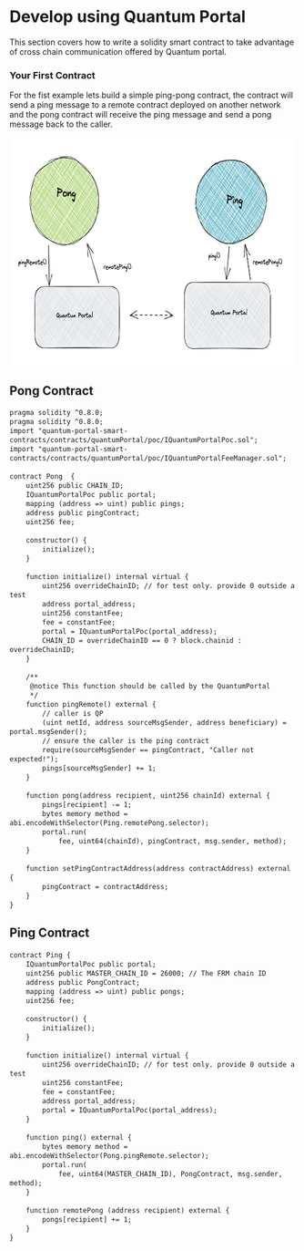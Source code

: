 # Develop using Quantum Portal

This section covers how to write a solidity smart contract to take advantage of cross chain communication offered by Quantum portal.

### Your First Contract

For the fist example lets build a simple ping-pong contract, the contract will send a ping message to a remote contract deployed on another network and the pong contract will receive the ping message and send a pong message back to the caller.

<img src="./images/ping_pong.png"  width="600" height="400">

## Pong Contract

```solidity
pragma solidity ^0.8.0;
pragma solidity ^0.8.0;
import "quantum-portal-smart-contracts/contracts/quantumPortal/poc/IQuantumPortalPoc.sol";
import "quantum-portal-smart-contracts/contracts/quantumPortal/poc/IQuantumPortalFeeManager.sol";

contract Pong  {
    uint256 public CHAIN_ID;
    IQuantumPortalPoc public portal;
    mapping (address => uint) public pings;
    address public pingContract;
    uint256 fee;

    constructor() {
        initialize();
    }

    function initialize() internal virtual {
        uint256 overrideChainID; // for test only. provide 0 outside a test
        address portal_address;
        uint256 constantFee;
        fee = constantFee;
        portal = IQuantumPortalPoc(portal_address);
        CHAIN_ID = overrideChainID == 0 ? block.chainid : overrideChainID;
    }

    /**
     @notice This function should be called by the QuantumPortal
     */
    function pingRemote() external {
        // caller is QP
        (uint netId, address sourceMsgSender, address beneficiary) = portal.msgSender();
        // ensure the caller is the ping contract
        require(sourceMsgSender == pingContract, "Caller not expected!");
        pings[sourceMsgSender] += 1;
    }

    function pong(address recipient, uint256 chainId) external {
        pings[recipient] -= 1;
        bytes memory method = abi.encodeWithSelector(Ping.remotePong.selector);
        portal.run(
            fee, uint64(chainId), pingContract, msg.sender, method);
    }

    function setPingContractAddress(address contractAddress) external {
        pingContract = contractAddress;
    }
}
```


## Ping Contract

```solidity
contract Ping {
    IQuantumPortalPoc public portal;
    uint256 public MASTER_CHAIN_ID = 26000; // The FRM chain ID
    address public PongContract;
    mapping (address => uint) public pongs;
    uint256 fee;

    constructor() {
        initialize();
    }

    function initialize() internal virtual {
        uint256 overrideChainID; // for test only. provide 0 outside a test
        uint256 constantFee;
        fee = constantFee;
        address portal_address;
        portal = IQuantumPortalPoc(portal_address);
    }

    function ping() external {
        bytes memory method = abi.encodeWithSelector(Pong.pingRemote.selector);
        portal.run(
            fee, uint64(MASTER_CHAIN_ID), PongContract, msg.sender, method);
    }

    function remotePong (address recipient) external {
        pongs[recipient] += 1;
    }
}
```